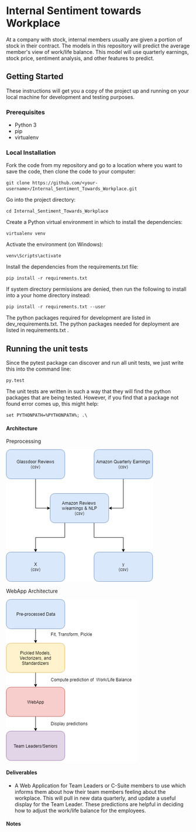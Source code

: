 # Internal Sentiment towards Workplace

At a company with stock, internal members usually are given a portion of stock in their contract. The models in this repository will predict the average member's view of work/life balance. This model will use quarterly earnings, stock price, sentiment analysis, and other features to predict.

## Getting Started
These instructions will get you a copy of the project up and running on your local machine for development and testing purposes.

### Prerequisites
- Python 3
- pip
- virtualenv

### Local Installation
Fork the code from my repository and go to a location where you want to save the code, then clone the code to your computer:

```
git clone https://github.com/<your-username>/Internal_Sentiment_Towards_Workplace.git
```
Go into the project directory:
```
cd Internal_Sentiment_Towards_Workplace
```
Create a Python virtual environment in which to install the dependencies:
```
virtualenv venv
```
Activate the environment (on Windows):
```
venv\Scripts\activate
```
Install the dependencies from the requirements.txt file:
```
pip install -r requirements.txt
```
If system directory permissions are denied, then run the following to install into a your home directory instead:
```
pip install -r requirements.txt --user
```
The python packages required for development are listed in dev_requirements.txt. The python packages needed for deployment are listed in requirements.txt .
## Running the unit tests
Since the pytest package can discover and run all unit tests, we just write this into the command line:
```
py.test
```
The unit tests are written in such a way that they will find the python packages that are being tested. However, if you find that a package not found error comes up, this might help:
```
set PYTHONPATH=%PYTHONPATH%; .\
```
#### Architecture
Preprocessing

![Preprocessing](img/preprocessing.png)

WebApp Architecture

![Architecture of web app](img/webapp_flowchart.png)


#### Deliverables

* A Web Application for Team Leaders or C-Suite members to use which informs them about how their team members feeling about the workplace. This will pull in new data quarterly, and update a useful display for the Team Leader. These predictions are helpful in deciding how to adjust the work/life balance for the employees.

#### Notes
